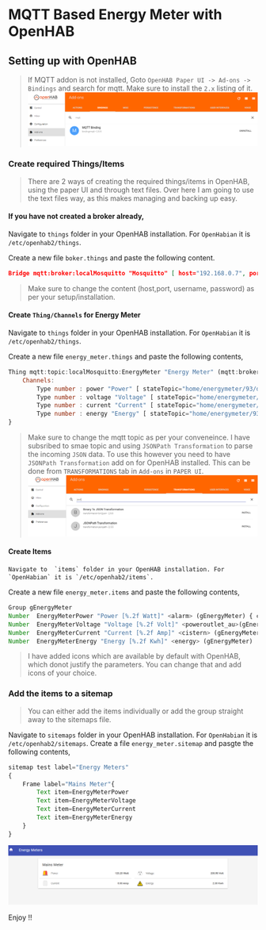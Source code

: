 # MQTT Based Energy Meter with OpenHAB


## Setting up with OpenHAB

> If MQTT addon is not installed, Goto `OpenHAB Paper UI -> Ad-ons -> Bindings` and search for mqtt. Make sure to install the `2.x` listing of it.
        ![](Images/binding.PNG)


### Create required Things/Items

> There are 2 ways of creating the required things/items in OpenHAB, using the paper UI and through text files. Over here I am going to use the text files way, as this makes managing and backing up easy.


#### If you have not created a broker already,
    
Navigate to  `things` folder in your OpenHAB installation. For `OpenHabian` it is `/etc/openhab2/things`.

Create a new file `boker.things` and paste the following content.

```json
Bridge mqtt:broker:localMosquitto "Mosquitto" [ host="192.168.0.7", port="1883", secure=false, username="", password="", clientID="A_RANDOM_String" ]
```

> Make sure to change the content (host,port, username, password) as per your setup/installation.

#### Create `Thing/Channels` for Energy Meter

Navigate to  `things` folder in your OpenHAB installation. For `OpenHabian` it is `/etc/openhab2/things`.

Create a new file `energy_meter.things` and paste the following contents,

```js
Thing mqtt:topic:localMosquitto:EnergyMeter "Energy Meter" (mqtt:broker:localMosquitto)  {
    Channels:
        Type number : power "Power" [ stateTopic="home/energymeter/93/data", transformationPattern="JSONPATH:$.POWER" ]
        Type number : voltage "Voltage" [ stateTopic="home/energymeter/93/data", transformationPattern="JSONPATH:$.VOLT" ]
        Type number : current "Current" [ stateTopic="home/energymeter/93/data", transformationPattern="JSONPATH:$.AMP" ]
        Type number : energy "Energy" [ stateTopic="home/energymeter/93/data", transformationPattern="JSONPATH:$.ENERGY" ]
}
```

>Make sure to change the mqtt topic as per your conveneince. I have subsribed to smae topic and using `JSONPath Transformation` to parse the incoming `JSON` data. To use this however you need to have `JSONPath Transformation` add on for OpenHAB installed. This can be done from `TRANSFORMATIONS` tab in `Add-ons` in `PAPER UI`.![](Images/jsonpath.PNG)


#### Create Items

    Navigate to  `items` folder in your OpenHAB installation. For `OpenHabian` it is `/etc/openhab2/items`.

Create a new file `energy_meter.items` and paste the following contents,

```js
Group gEnergyMeter
Number  EnergyMeterPower "Power [%.2f Watt]" <alarm> (gEnergyMeter) { channel="mqtt:topic:localMosquitto:EnergyMeter:power" }
Number  EnergyMeterVoltage "Voltage [%.2f Volt]" <poweroutlet_au>(gEnergyMeter) { channel="mqtt:topic:localMosquitto:EnergyMeter:voltage" }
Number  EnergyMeterCurrent "Current [%.2f Amp]" <cistern> (gEnergyMeter) { channel="mqtt:topic:localMosquitto:EnergyMeter:current" }
Number  EnergyMeterEnergy "Energy [%.2f Kwh]" <energy> (gEnergyMeter)  { channel="mqtt:topic:localMosquitto:EnergyMeter:energy" }
```

> I have added icons which are available by default with OpenHAB, which donot justify the parameters. You can change that and add icons of your choice.
    
### Add the items to a sitemap 

> You can either add the items individually or add the group straight away to the sitemaps file.

Navigate to  `sitemaps` folder in your OpenHAB installation. For `OpenHabian` it is `/etc/openhab2/sitemaps`. Create a file `energy_meter.sitemap` and pasgte the following contents, 

```js
sitemap test label="Energy Meters"
{	
    Frame label="Mains Meter"{
        Text item=EnergyMeterPower
        Text item=EnergyMeterVoltage
        Text item=EnergyMeterCurrent
        Text item=EnergyMeterEnergy
    }
}
```

![](Images/sitemap.PNG)



Enjoy !!



    




